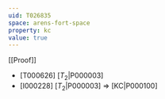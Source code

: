 ```yaml
---
uid: T026835
space: arens-fort-space
property: kc
value: true
---
```

[[Proof]]

* [T000626] [$T_2$|P000003]
* [I000228] [$T_2$|P000003] => [KC|P000100]

